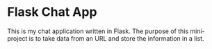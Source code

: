 # Flask Chat App

This is my chat application written in Flask.
The purpose of this mini- project is to take data from an URL and store the information in a list.